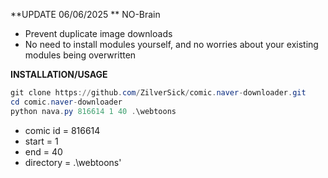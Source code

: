 
**UPDATE 06/06/2025 ** NO-Brain
+ Prevent duplicate image downloads
+ No need to install modules yourself, and no worries about your existing modules being overwritten


**INSTALLATION/USAGE**

```ps1
git clone https://github.com/ZilverSick/comic.naver-downloader.git
cd comic.naver-downloader
python nava.py 816614 1 40 .\webtoons
```





- comic id = 816614
- start = 1
- end = 40
- directory = .\webtoons'













